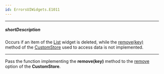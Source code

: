 ```yaml
---
id: ErrorsUIWidgets.E1011
---
```

---
##### shortDescription
Occurs if an item of the [List](/Documentation/ApiReference/UI_Widgets/dxList/) widget is deleted, while the [remove(key)](/Documentation/ApiReference/Data_Layer/CustomStore/Methods/#removekey) method of the [CustomStore](/Documentation/ApiReference/Data_Layer/CustomStore/) used to access data is not implemented.

---
Pass the function implementing the **remove(key)** method to the [remove](/Documentation/ApiReference/Data_Layer/CustomStore/Configuration/#remove) option of the **CustomStore**.